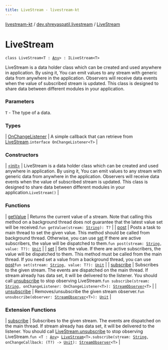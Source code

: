 ```yaml
---
title: LiveStream - livestream-kt
---
```


[livestream-kt](../../index.html) / [dev.shreyaspatil.livestream](../index.html) / [LiveStream](./index.html)

# LiveStream

`class LiveStream<T : `[`Any`](https://kotlinlang.org/api/latest/jvm/stdlib/kotlin/-any/index.html)`> : ILiveStream<T>`

LiveStream is a data holder class which can be created and used anywhere in application.
By using it, You can emit values to any stream with generic data from anywhere in the application.
Observers will receive data events when the value of subscribed stream is updated.
This class is designed to share data between different modules in your application.

### Parameters

`T` - The type of a data.

### Types

| [OnChangeListener](-on-change-listener/index.html) | A simple callback that can retrieve from [LiveStream](./index.html).`interface OnChangeListener<T>` |

### Constructors

| [&lt;init&gt;](-init-.html) | LiveStream is a data holder class which can be created and used anywhere in application. By using it, You can emit values to any stream with generic data from anywhere in the application. Observers will receive data events when the value of subscribed stream is updated. This class is designed to share data between different modules in your application.`LiveStream()` |

### Functions

| [getValue](get-value.html) | Returns the current value of a stream. Note that calling this method on a background thread does not guarantee that the latest value set will be received.`fun getValue(stream: `[`String`](https://kotlinlang.org/api/latest/jvm/stdlib/kotlin/-string/index.html)`): T?` |
| [post](post.html) | Posts a task to main thread to set the given value. This method should be called from background thread. Otherwise, you can use [set](set.html) If there are active subscribers, the value will be dispatched to them.`fun post(stream: `[`String`](https://kotlinlang.org/api/latest/jvm/stdlib/kotlin/-string/index.html)`, value: T?): `[`Unit`](https://kotlinlang.org/api/latest/jvm/stdlib/kotlin/-unit/index.html) |
| [set](set.html) | Sets the value. If there are active subscribers, the value will be dispatched to them. This method must be called from the main thread. If you need set a value from a background thread, you can use [post](post.html)`fun set(stream: `[`String`](https://kotlinlang.org/api/latest/jvm/stdlib/kotlin/-string/index.html)`, value: T?): `[`Unit`](https://kotlinlang.org/api/latest/jvm/stdlib/kotlin/-unit/index.html) |
| [subscribe](subscribe.html) | Subscribes to the given stream. The events are dispatched on the main thread. If stream already has data set, it will be delivered to the listener. You should call [unsubscribe](unsubscribe.html) to stop observing LiveStream.`fun subscribe(stream: `[`String`](https://kotlinlang.org/api/latest/jvm/stdlib/kotlin/-string/index.html)`, onChangeListener: OnChangeListener<T>): `[`StreamObserver`](../-stream-observer/index.html)`<T>` |
| [unsubscribe](unsubscribe.html) | Removes/unsubscribe the given stream observer.`fun unsubscribe(observer: `[`StreamObserver`](../-stream-observer/index.html)`<T>): `[`Unit`](https://kotlinlang.org/api/latest/jvm/stdlib/kotlin/-unit/index.html) |

### Extension Functions

| [subscribe](../../dev.shreyaspatil.livestream.extension/subscribe.html) | Subscribes to the given stream. The events are dispatched on the main thread. If stream already has data set, it will be delivered to the listener. You should call [LiveStream.unsubscribe](unsubscribe.html) to stop observing LiveStream.`fun <T : `[`Any`](https://kotlinlang.org/api/latest/jvm/stdlib/kotlin/-any/index.html)`> `[`LiveStream`](./index.html)`<T>.subscribe(stream: `[`String`](https://kotlinlang.org/api/latest/jvm/stdlib/kotlin/-string/index.html)`, onChangeCallback: (T?) -> `[`Unit`](https://kotlinlang.org/api/latest/jvm/stdlib/kotlin/-unit/index.html)`): `[`StreamObserver`](../-stream-observer/index.html)`<T>` |

